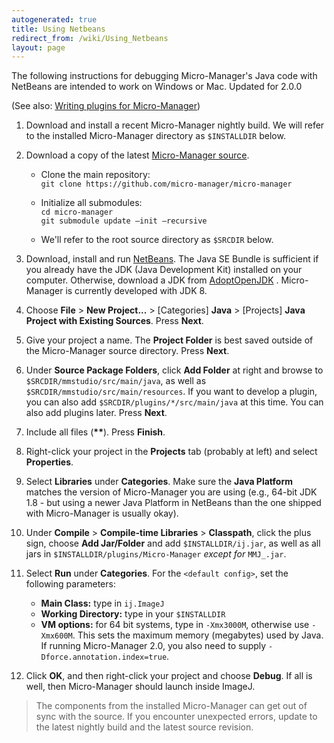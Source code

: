 ```yaml
---
autogenerated: true
title: Using Netbeans
redirect_from: /wiki/Using_Netbeans
layout: page
---
```


The following instructions for debugging Micro-Manager's Java code with
NetBeans are intended to work on Windows or Mac. Updated for 2.0.0

(See also: [Writing plugins for
Micro-Manager](Writing_plugins_for_Micro-Manager))

1.  Download and install a recent Micro-Manager nightly build. We will
    refer to the installed Micro-Manager directory as `$INSTALLDIR`
    below.
    
2.  Download a copy of the latest [Micro-Manager
    source](http://micro-manager.org/wiki/Micro-Manager_Source_Code).
    * Clone the main repository:  
    `git clone https://github.com/micro-manager/micro-manager`
    * Initialize all submodules:  
    `cd micro-manager`  
    `git submodule update –init –recursive`
    
    * We'll refer to the root source directory as `$SRCDIR` below.
    
3.  Download, install and run [NetBeans](http://netbeans.org). The Java
    SE Bundle is sufficient if you already have the JDK (Java
    Development Kit) installed on your computer. Otherwise, download a
    JDK from [AdoptOpenJDK](https://adoptopenjdk.net/) . Micro-Manager
    is currently developed with JDK 8.
    
4.  Choose **File** &gt; **New Project...** &gt; \[Categories\]
    **Java** &gt; \[Projects\] **Java Project with Existing Sources**.
    Press **Next**.
    
5.  Give your project a name. The **Project Folder** is best saved
    outside of the Micro-Manager source directory. Press **Next**.
6.  Under **Source Package Folders**, click **Add Folder** at right and
    browse to `$SRCDIR/mmstudio/src/main/java`, as well as
    `$SRCDIR/mmstudio/src/main/resources`. If you want to develop a
    plugin, you can also add `$SRCDIR/plugins/*/src/main/java` at this
    time. You can also add plugins later. Press **Next**.

7.  Include all files (**\*\***). Press **Finish**.

8.  Right-click your project in the **Projects** tab (probably at left)
    and select **Properties**.

9.  Select **Libraries** under **Categories**. Make sure the **Java
    Platform** matches the version of Micro-Manager you are using (e.g.,
    64-bit JDK 1.8 - but using a newer Java Platform in NetBeans than
    the one shipped with Micro-Manager is usually okay).

10.  Under **Compile** &gt; **Compile-time Libraries** &gt; **Classpath**, click the plus sign, choose **Add
    Jar/Folder** and add `$INSTALLDIR/ij.jar`, as well as all jars in
    `$INSTALLDIR/plugins/Micro-Manager` *except for* `MMJ_.jar`.

11.  Select **Run** under **Categories**. For the `<default config>`, set the following parameters:
     * **Main Class:** type in `ij.ImageJ`
     * **Working Directory:** type in your `$INSTALLDIR`
     * **VM options:** for 64 bit systems, type in `-Xmx3000M`, otherwise
use `-Xmx600M`. This sets the maximum memory (megabytes) used by Java.  
If running Micro-Manager 2.0, you also need to supply `-Dforce.annotation.index=true`.

12.  Click **OK**, and then right-click your project and choose
    **Debug**. If all is well, then Micro-Manager should launch inside
    ImageJ.

> The components from the installed Micro-Manager can get out of sync with the source. If you encounter unexpected errors, update to the latest nightly build and the latest source revision.

